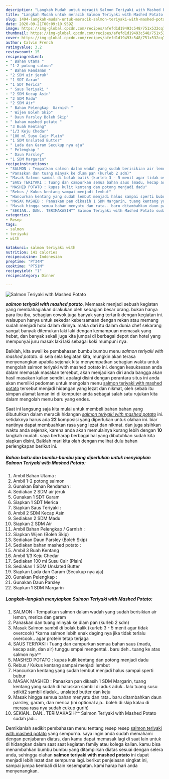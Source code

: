 ```yaml
---
description: "Langkah Mudah untuk meracik Salmon Teriyaki with Mashed Potato yang nikmat"
title: "Langkah Mudah untuk meracik Salmon Teriyaki with Mashed Potato yang nikmat"
slug: 1494-langkah-mudah-untuk-meracik-salmon-teriyaki-with-mashed-potato-yang-nikmat
date: 2020-09-21T00:09:10.959Z
image: https://img-global.cpcdn.com/recipes/afefd1d19493c548/751x532cq70/salmon-teriyaki-with-mashed-potato-foto-resep-utama.jpg
thumbnail: https://img-global.cpcdn.com/recipes/afefd1d19493c548/751x532cq70/salmon-teriyaki-with-mashed-potato-foto-resep-utama.jpg
cover: https://img-global.cpcdn.com/recipes/afefd1d19493c548/751x532cq70/salmon-teriyaki-with-mashed-potato-foto-resep-utama.jpg
author: Calvin French
ratingvalue: 3.2
reviewcount: 15
recipeingredient:
- " Bahan Utama "
- "1-2 potong salmon"
- " Bahan Rendaman "
- "2 SDM air jeruk"
- "1 SDT Garam"
- "1 SDT Merica"
- " Saus Teriyaki "
- "2 SDM Kecap Asin"
- "2 SDM Madu"
- "2 SDM Air"
- " Bahan Pelengkap  Garnish "
- " Wijen Boleh Skip"
- " Daun Parsley Boleh Skip"
- " bahan mashed potato "
- "3 Buah Kentang"
- "1/3 Keju Chedar"
- "100 ml Susu Cair Plain"
- "1 SDM Unslated Butter"
- " Lada dan Garam Secukup nya aja"
- " Pelengkap "
- " Daun Parsley"
- "1 SDM Margarin"
recipeinstructions:
- "SALMON : Tempatkan salmon dalam wadah yang sudah berisikian air lemon, merica dan garam"
- "Panaskan dan tuang minyak ke dlam pan (kurleb 2 sdm)"
- "Masak Salmon sambil di bolak balik (kurleb 3 - 5 menit agar tidak overcook) *karna salmon lebih enak daging nya jika tidak terlalu overcook.. agar protein tetap terjaga"
- "SAUS TERIYAKI : Tuang dan campurkan semua bahan saus (madu, kecap asin, dan air) tunggu smpai mengental.. baru deh.. tuang ke atas salmon nya^^"
- "MASHED POTATO : kupas kulit kentang dan potong menjadi dadu"
- "Rebus / Kukus kentang sampai menjadi lembut"
- "Hancurkan kentang yang sudah lembut menjadi halus sampai sperti bubur"
- "MASAK MASHED : Panaskan pan dikasih 1 SDM Margarin, tuang kentang yang sudah di haluskan sambil di aduk aduk.. lalu tuang susu sdikit2 sambil diaduk.. unslated butter dan keju"
- "Masak hingga semua bahan menyatu dan rata.. baru ditambahkan daun parsley, garam, dan merica (ini optional aja.. boleh di skip kalau di merasa rasa nya sudah cukup gurih)"
- "SEKIAN.. DAN.. TERIMAKASIH^^ Salmon Teriyaki with Mashed Potato sudah jadi.."
categories:
- Resep
tags:
- salmon
- teriyaki
- with

katakunci: salmon teriyaki with 
nutrition: 141 calories
recipecuisine: Indonesian
preptime: "PT34M"
cooktime: "PT51M"
recipeyield: "1"
recipecategory: Dinner

---
```



![Salmon Teriyaki with Mashed Potato](https://img-global.cpcdn.com/recipes/afefd1d19493c548/751x532cq70/salmon-teriyaki-with-mashed-potato-foto-resep-utama.jpg)

<b><i>salmon teriyaki with mashed potato</i></b>, Memasak menjadi sebuah kegiatan yang membahagiakan dilakukan oleh sebagian besar orang. bukan hanya para ibu ibu, sebagian cowok juga banyak yang tertarik dengan kegiatan ini. walaupun hanya untuk sekedar kebersamaan dengan rekan atau memang sudah menjadi hobi dalam dirinya. maka dari itu dalam dunia chef sekarang sangat banyak ditemukan laki laki dengan kemampuan memasak yang hebat, dan banyak sekali juga kita jumpai di berbagai depot dan hotel yang mempunyai juru masak laki laki sebagai koki mumpuni nya.



Baiklah, kita awali ke pembahasan bumbu bumbu menu <i>salmon teriyaki with mashed potato</i>. di sela sela kegiatan kita, mungkin akan terasa menyenangkan apabila sejenak kita menyempatkan sebagian waktu untuk mengolah salmon teriyaki with mashed potato ini. dengan kesuksesan anda dalam memasak masakan tersebut, akan menjadikan diri anda bangga akan hasil masakan kalian sendiri. apalagi disini dengan perantara situs ini anda akan memiliki pedoman untuk mengolah menu <u>salmon teriyaki with mashed potato</u> tersebut menjadi hidangan yang lezat dan nikmat, oleh sebab itu simpan alamat laman ini di komputer anda sebagai salah satu rujukan kita dalam mengolah menu baru yang endes.


Saat ini langsung saja kita mulai untuk membeli bahan bahan yang dibutuhkan dalam meracik hidangan <u><i>salmon teriyaki with mashed potato</i></u> ini. setidaknya harus ada <b>22</b> komposisi yang diperlukan untuk olahan ini. biar nantinya dapat membuahkan rasa yang lezat dan nikmat. dan juga sisihkan waktu anda sejenak, karena anda akan memulainya kurang lebih dengan <b>10</b> langkah mudah. saya berharap berbagai hal yang dibutuhkan sudah kita siapkan disini, Baiklah mari kita olah dengan melihat dulu bahan perlengkapan berikut ini.

<!--inarticleads1-->

##### Bahan baku dan bumbu-bumbu yang diperlukan untuk menyiapkan Salmon Teriyaki with Mashed Potato:

1. Ambil  Bahan Utama :
1. Ambil 1-2 potong salmon
1. Gunakan  Bahan Rendaman :
1. Sediakan 2 SDM air jeruk
1. Gunakan 1 SDT Garam
1. Siapkan 1 SDT Merica
1. Siapkan  Saus Teriyaki :
1. Ambil 2 SDM Kecap Asin
1. Sediakan 2 SDM Madu
1. Siapkan 2 SDM Air
1. Ambil  Bahan Pelengkap / Garnish :
1. Siapkan  Wijen (Boleh Skip)
1. Sediakan  Daun Parsley (Boleh Skip)
1. Sediakan  bahan mashed potato :
1. Ambil 3 Buah Kentang
1. Ambil 1/3 Keju Chedar
1. Sediakan 100 ml Susu Cair (Plain)
1. Sediakan 1 SDM Unslated Butter
1. Siapkan  Lada dan Garam (Secukup nya aja)
1. Gunakan  Pelengkap :
1. Gunakan  Daun Parsley
1. Siapkan 1 SDM Margarin




<!--inarticleads2-->

##### Langkah-langkah menyiapkan Salmon Teriyaki with Mashed Potato:

1. SALMON : Tempatkan salmon dalam wadah yang sudah berisikian air lemon, merica dan garam
1. Panaskan dan tuang minyak ke dlam pan (kurleb 2 sdm)
1. Masak Salmon sambil di bolak balik (kurleb 3 - 5 menit agar tidak overcook) *karna salmon lebih enak daging nya jika tidak terlalu overcook.. agar protein tetap terjaga
1. SAUS TERIYAKI : Tuang dan campurkan semua bahan saus (madu, kecap asin, dan air) tunggu smpai mengental.. baru deh.. tuang ke atas salmon nya^^
1. MASHED POTATO : kupas kulit kentang dan potong menjadi dadu
1. Rebus / Kukus kentang sampai menjadi lembut
1. Hancurkan kentang yang sudah lembut menjadi halus sampai sperti bubur
1. MASAK MASHED : Panaskan pan dikasih 1 SDM Margarin, tuang kentang yang sudah di haluskan sambil di aduk aduk.. lalu tuang susu sdikit2 sambil diaduk.. unslated butter dan keju
1. Masak hingga semua bahan menyatu dan rata.. baru ditambahkan daun parsley, garam, dan merica (ini optional aja.. boleh di skip kalau di merasa rasa nya sudah cukup gurih)
1. SEKIAN.. DAN.. TERIMAKASIH^^ Salmon Teriyaki with Mashed Potato sudah jadi..




Demikianlah sedikit pembahasan menu tentang resep resep <u>salmon teriyaki with mashed potato</u> yang sempurna. saya ingin anda sudah memahami dengan penjabaran diatas, dan kamu dapat memasak lagi di saat lain untuk di hidangkan dalam saat saat kegiatan family atau kolega kalian. kamu bisa menambahkan bumbu bumbu yang ditampilkan diatas sesuai dengan selera anda, sehingga olahan <b>salmon teriyaki with mashed potato</b> ini dapat menjadi lebih lezat dan sempurna lagi. berikut penjelasan singkat ini, sampai jumpa kembali di lain kesempatan. kami harap hari anda menyenangkan.
